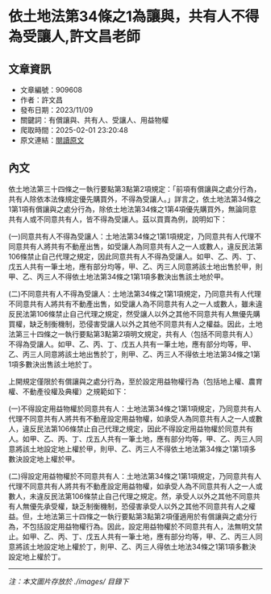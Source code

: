 # 依土地法第34條之1為讓與，共有人不得為受讓人,許文昌老師

## 文章資訊
- 文章編號：909608
- 作者：許文昌
- 發布日期：2023/11/09
- 關鍵詞：有償讓與、共有人、受讓人、用益物權
- 爬取時間：2025-02-01 23:20:48
- 原文連結：[閱讀原文](https://real-estate.get.com.tw/Columns/detail.aspx?no=909608)

## 內文


依土地法第三十四條之一執行要點第3點第2項規定：「前項有償讓與之處分行為，共有人除依本法條規定優先購買外，不得為受讓人。」詳言之，依土地法第34條之1第1項有償讓與之處分行為，除依土地法第34條之1第4項優先購買外，無論同意共有人或不同意共有人，皆不得為受讓人。茲以買賣為例，說明如下：


(一)同意共有人不得為受讓人：土地法第34條之1第1項規定，乃同意共有人代理不同意共有人將共有不動産出售，如受讓人為同意共有人之一人或數人，違反民法第106條禁止自己代理之規定，因此同意共有人不得為受讓人。如甲、乙、丙、丁、戊五人共有一筆土地，應有部分均等，甲、乙、丙三人同意將該土地出售於甲，則甲、乙、丙三人不得依土地法第34條之1第1項多數決出售該土地於甲。


(二)不同意共有人不得為受讓人：土地法第34條之1第1項規定，乃同意共有人代理不同意共有人將共有不動產出售，如受讓人為不同意共有人之一人或數人，雖未違反民法第106條禁止自己代理之規定，然受讓人以外之其他不同意共有人無優先購買權，缺乏制衡機制，恐侵害受讓人以外之其他不同意共有人之權益。因此，土地法第三十四條之一執行要點第3點第2項明文規定，共有人（包括不同意共有人）不得為受讓人。如甲、乙、丙、丁、戊五人共有一筆土地，應有部分均等，甲、乙、丙三人同意將該土地出售於丁，則甲、乙、丙三人不得依土地法第34條之1第1項多數決出售該土地於丁。


上開規定僅限於有償讓與之處分行為，至於設定用益物權行為（包括地上權、農育權、不動產役權及典權）之規範如下：


(一)不得設定用益物權於同意共有人：土地法第34條之1第1項規定，乃同意共有人代理不同意共有人將共有不動産設定用益物權，如承受人為同意共有人之一人或數人，違反民法第106條禁止自己代理之規定，因此不得設定用益物權於同意共有人。如甲、乙、丙、丁、戊五人共有一筆土地，應有部分均等，甲、乙、丙三人同意將該土地設定地上權於甲，則甲、乙、丙三人不得依土地法第34條之1第1項多數決設定地上權於甲。


(二)得設定用益物權於不同意共有人：土地法第34條之1第1項規定，乃同意共有人代理不同意共有人將共有不動產設定用益物權，如承受人為不同意共有人之一人或數人，未違反民法第106條禁止自己代理之規定。然，承受人以外之其他不同意共有人無優先承受權，缺乏制衡機制，恐侵害承受人以外之其他不同意共有人之權益。但，土地法第三十四條之一執行要點第3點第2項僅適用於有償讓與之處分行為，不包括設定用益物權行為。因此，設定用益物權於不同意共有人，法無明文禁止。如甲、乙、丙、丁、戊五人共有一筆土地，應有部分均等，甲、乙、丙三人同意將該土地設定地上權於丁，則甲、乙、丙三人得依土地法34條之1第1項多數決設定地上權於丁。

---
*注：本文圖片存放於 ./images/ 目錄下*
